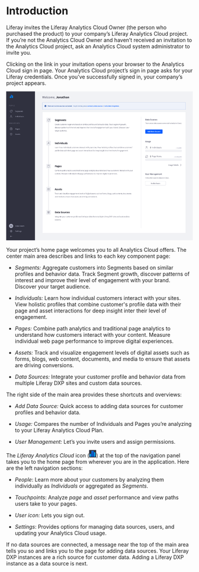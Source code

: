 # Introduction [](id=Introduction)

Liferay invites the Liferay Analytics Cloud Owner (the person who purchased the
product) to your company’s Liferay Analytics Cloud project. If you’re not the
Analytics Cloud Owner and haven’t received an invitation to the Analytics Cloud
project, ask an Analytics Cloud system administrator to invite you. 

Clicking on the link in your invitation opens your browser to the Analytics
Cloud sign in page. Your Analytics Cloud project’s sign in page asks for your
Liferay credentials. Once you’ve successfully signed in, your company’s project
appears. 

![Figure 1: Your project’s home page welcomes you to all Analytics Cloud offers.](../../images/home-page-intial.png)

Your project’s home page welcomes you to all Analytics Cloud offers. The center
main area describes and links to each key component page:

- *Segments:* Aggregate customers into Segments based on similar profiles and 
behavior data. Track Segment growth, discover patterns of interest and improve
their level of engagement with your brand. Discover your target audience.

- *Individuals:* Learn how individual customers interact with your sites. View 
holistic profiles that combine customer's profile data with their page and asset
interactions for deep insight inter their level of engagement. 

- *Pages:* Combine path analytics and traditional page analytics to understand 
how customers interact with your content. Measure individual web page
performance to improve digital experiences. 

- *Assets:* Track and visualize engagement levels of digital assets such as 
forms, blogs, web content, documents, and media to ensure that assets are
driving conversions. 

- *Data Sources:* Integrate your customer profile and behavior data from 
multiple Liferay DXP sites and custom data sources. 

The right side of the main area provides these shortcuts and overviews:

- *Add Data Source:* Quick access to adding data sources for customer profiles 
and behavior data.

- *Usage:* Compares the number of Individuals and Pages you’re analyzing to your
Liferay Analytics Cloud Plan. 

- *User Management:* Let’s you invite users and assign permissions. 

The *Liferay Analytics Cloud* icon (![Liferay Analytics Cloud](../../images/icon-analytics-cloud.png)) at the top of the navigation panel takes you to
the home page from wherever you are in the application. Here are the left navigation sections:

- *People*: Learn more about your customers by analyzing them individually as 
*Individuals* or aggregated as *Segments*. 

- *Touchpoints*: Analyze *page* and *asset* performance and view paths users 
take to your pages. 

- *User icon:* Lets you sign out.

- *Settings*: Provides options for managing data sources, users, and updating 
your Analytics Cloud usage. 

If no data sources are connected, a message near the top of the main area tells
you so and links you to the page for adding data sources. Your Liferay DXP
instances are a rich source for customer data. Adding a Liferay DXP instance as
a data source is next. 
